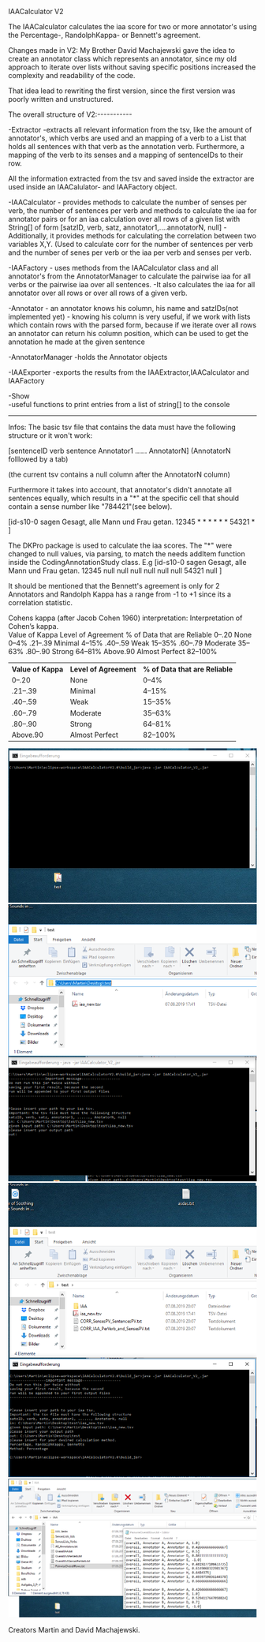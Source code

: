 IAACalculator V2


The IAACalculator calculates the iaa score for two or more annotator's
using the Percentage-, RandolphKappa- or Bennett's agreement.


Changes made in V2:
My Brother David Machajewski gave the idea to create an annotator class which
represents an annotator, since my old approach to iterate over lists without
saving specific positions increased the complexity and readability of the code.

That idea lead to rewriting the first version, since
the first version was poorly written and unstructured.

The overall structure of V2:-----------

-Extractor
		-extracts all relevant information from the tsv, like the amount of annotator's,
		which verbs are used and an mapping of a verb to a List that holds all sentences with that
		verb as the annotation verb.
		Furthermore, a mapping of the verb to its senses and a mapping of sentenceIDs to their row.
	
All the information extracted from the tsv and saved inside the extractor 
are used inside an IAACalulator- and IAAFactory object.

-IAACalculator
	- provides methods to calculate the number of senses per verb, the number of sentences per verb
	 and methods to calculate the iaa for annotator pairs or for an iaa calculation over all rows
	 of a given list with String[] of form
	 [satzID, verb, satz, annotator1,....annotatorN, null]
	-Additionally, it provides methods for calculating the correlation between two 
	variables X,Y. (Used to calculate corr for the number of sentences per verb 
	and the number of senes per verb or the iaa per verb and senses per verb.
	
	
-IAAFactory
	- uses methods from the IAACalculator class and all annotator's from the AnnotatorManager
	 to calculate the pairwise iaa for all verbs or the pairwise iaa over all sentences.
	-It also calculates the iaa for all annotator over all rows or over all rows of a given verb.

-Annotator
	- an annotator knows his column, his name and satzIDs(not implemented yet)
	- knowing his column is very useful, if we work with lists which contain rows
	with the parsed form, because if we iterate over all rows an annotator can
	return his column position, which can be used to get the annotation he made at the given sentence

-AnnotatorManager
	-holds the Annotator objects	 

-IAAExporter 
	-exports the results from the IAAExtractor,IAACalculator and IAAFactory
	
-Show	
	-useful functions to print entries from a list of string[] to the console

----------------------------------------------------------------------------------------
	
Infos:
The basic tsv file that contains the data must have the following 
structure or it won't work:

[sentenceID  verb  sentence  Annotator1  ......  AnnotatorN] (AnnotatorN folllowed by a tab)

(the current tsv contains a null column after the AnnotatorN column)

Furthermore it takes into account, that annotator's didn't
annotate all sentences equally, which results in a "*" at the specific cell
that should contain a sense number like "784421"(see below).

[id-s10-0	sagen	Gesagt, alle Mann und Frau getan.	12345	*	*	*	*	*	*	54321	*	]


The DKPro package is used to calculate the iaa scores.
The "*" were changed to null values, via parsing, to match the needs addItem function
inside the CodingAnnotationStudy class.
E.g
[id-s10-0	sagen	Gesagt, alle Mann und Frau getan.	12345	null	null	null	null	null	null	54321	null	]


It should be mentioned that the Bennett's agreement is only for
2 Annotators and Randolph Kappa has a range from -1 to +1
since its a correlation statistic.

Cohens kappa (after Jacob Cohen 1960) interpretation:
Interpretation of Cohen’s kappa.\
Value of Kappa	         Level of Agreement	       % of Data that are Reliable
0–.20	                       None	                         0–4%
.21–.39	                      Minimal                        4–15%
.40–.59	                        Weak                        15–35%
.60–.79	                      Moderate                      35–63%
.80–.90	                       Strong	                    64–81%
Above.90	               Almost Perfect	                82–100%

 <table style="width:100%">
  <tr>
    <th>Value of Kappa</th>
    <th>Level of Agreement</th>
    <th> % of Data that are Reliable</th>
  </tr>
  <tr>
    <td>0–.20</td>
    <td>None</td>
    <td>0–4%</td>
  </tr>
  <tr>
    <td>.21–.39	 </td>
    <td>Minimal</td>
    <td>4–15%</td>
  </tr>
  <tr>
    <td>.40–.59	 </td>
    <td>Weak</td>
    <td>15–35%</td>
  </tr>
  <tr>
    <td>.60–.79	 </td>
    <td>Moderate</td>
    <td>35–63%</td>
  </tr>
  <tr>
    <td>.80–.90	 </td>
    <td>Strong</td>
    <td>64–81%</td>
  </tr>
  <tr>
    <td>Above.90</td>
    <td> Almost Perfect</td>
    <td>82–100%</td>
  </tr>
</table> 

![step1](https://raw.githubusercontent.com/MartinJewski/IAACalculatorV2/master/pictures/step1.png?raw=true)<br/>
![step2](https://raw.githubusercontent.com/MartinJewski/IAACalculatorV2/master/pictures/step2.png?raw=true)<br/>
![step3](https://raw.githubusercontent.com/MartinJewski/IAACalculatorV2/master/pictures/step3.png?raw=true)<br/>
![step4](https://raw.githubusercontent.com/MartinJewski/IAACalculatorV2/master/pictures/step4.png?raw=true)<br/>


Creators Martin and David Machajewski.
